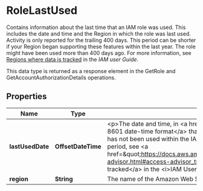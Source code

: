 

# RoleLastUsed

<p>Contains information about the last time that an IAM role was used. This includes the date and time and the Region in which the role was last used. Activity is only reported for the trailing 400 days. This period can be shorter if your Region began supporting these features within the last year. The role might have been used more than 400 days ago. For more information, see <a href=\"https://docs.aws.amazon.com/IAM/latest/UserGuide/access_policies_access-advisor.html#access-advisor_tracking-period\">Regions where data is tracked</a> in the <i>IAM user Guide</i>.</p> <p>This data type is returned as a response element in the <a>GetRole</a> and <a>GetAccountAuthorizationDetails</a> operations.</p>

## Properties

| Name | Type | Description | Notes |
|------------ | ------------- | ------------- | -------------|
|**lastUsedDate** | **OffsetDateTime** | &lt;p&gt;The date and time, in &lt;a href&#x3D;\&quot;http://www.iso.org/iso/iso8601\&quot;&gt;ISO 8601 date-time format&lt;/a&gt; that the role was last used.&lt;/p&gt; &lt;p&gt;This field is null if the role has not been used within the IAM tracking period. For more information about the tracking period, see &lt;a href&#x3D;\&quot;https://docs.aws.amazon.com/IAM/latest/UserGuide/access_policies_access-advisor.html#access-advisor_tracking-period\&quot;&gt;Regions where data is tracked&lt;/a&gt; in the &lt;i&gt;IAM User Guide&lt;/i&gt;. &lt;/p&gt; |  [optional] |
|**region** | **String** | The name of the Amazon Web Services Region in which the role was last used. |  [optional] |



